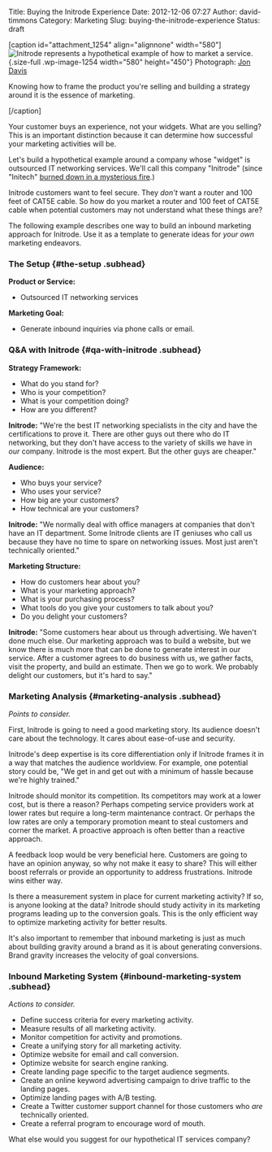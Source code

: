 Title: Buying the Initrode Experience
Date: 2012-12-06 07:27
Author: david-timmons
Category: Marketing
Slug: buying-the-initrode-experience
Status: draft

\[caption id="attachment\_1254" align="alignnone"
width="580"\]![Initrode represents a hypothetical example of how to
market a
service.](http://david.timmons.io/wp-content/uploads/2012/12/buying-the-initrode-experience0.jpg "This is not a network switch. It's ease-of-use and security."){.size-full
.wp-image-1254 width="580" height="450"} Photograph: [Jon
Davis](http://commons.wikimedia.org/wiki/File:Network_switches.jpg "Two network switches and CAT5 cables by Jon Davis")

Knowing how to frame the product you're selling and building a strategy
around it is the essence of marketing.

\[/caption\]

Your customer buys an experience, not your widgets. What are you
selling? This is an important distinction because it can determine how
successful your marketing activities will be.

Let's build a hypothetical example around a company whose "widget" is
outsourced IT networking services. We'll call this company "Initrode"
(since "Initech" [burned down in a mysterious
fire](http://www.imdb.com/title/tt0151804/plotsummary "Click here to read more about Office Space.").)

Initrode customers want to feel secure. They *don't* want a router and
100 feet of CAT5E cable. So how do you market a router and 100 feet of
CAT5E cable when potential customers may not understand what these
things are?

The following example describes one way to build an inbound marketing
approach for Initrode. Use it as a template to generate ideas for *your
own* marketing endeavors.

### The Setup {#the-setup .subhead}

<div class="case-study">

**Product or Service:**

-   Outsourced IT networking services

**Marketing Goal:**

-   Generate inbound inquiries via phone calls or email.

</div>

### Q&A with Initrode {#qa-with-initrode .subhead}

<div class="case-study">

**Strategy Framework:**

-   What do you stand for?
-   Who is your competition?
-   What is your competition doing?
-   How are you different?

</div>

**Initrode:** "We're the best IT networking specialists in the city and
have the certifications to prove it. There are other guys out there who
do IT networking, but they don't have access to the variety of skills we
have in *our* company. Initrode is the most expert. But the other guys
are cheaper."

<div class="case-study">

**Audience:**

-   Who buys your service?
-   Who uses your service?
-   How big are your customers?
-   How technical are your customers?

</div>

**Initrode:** "We normally deal with office managers at companies that
don't have an IT department. Some Initrode clients are IT geniuses who
call us because they have no time to spare on networking issues. Most
just aren't technically oriented."

<div class="case-study">

**Marketing Structure:**

-   How do customers hear about you?
-   What is your marketing approach?
-   What is your purchasing process?
-   What tools do you give your customers to talk about you?
-   Do you delight your customers?

</div>

**Initrode:** "Some customers hear about us through advertising. We
haven't done much else. Our marketing approach was to build a website,
but we know there is much more that can be done to generate interest in
our service. After a customer agrees to do business with us, we gather
facts, visit the property, and build an estimate. Then we go to work. We
probably delight our customers, but it's hard to say."

### Marketing Analysis {#marketing-analysis .subhead}

*Points to consider.*

First, Initrode is going to need a good marketing story. Its audience
doesn't care about the technology. It cares about ease-of-use and
security.

Initrode's deep expertise is its core differentiation only if Initrode
frames it in a way that matches the audience worldview. For example, one
potential story could be, "We get in and get out with a minimum of
hassle because we're highly trained."

Initrode should monitor its competition. Its competitors may work at a
lower cost, but is there a reason? Perhaps competing service providers
work at lower rates but require a long-term maintenance contract. Or
perhaps the low rates are only a temporary promotion meant to steal
customers and corner the market. A proactive approach is often better
than a reactive approach.

A feedback loop would be very beneficial here. Customers are going to
have an opinion anyway, so why not make it easy to share? This will
either boost referrals or provide an opportunity to address
frustrations. Initrode wins either way.

Is there a measurement system in place for current marketing activity?
If so, is anyone looking at the data? Initrode should study activity in
its marketing programs leading up to the conversion goals. This is the
only efficient way to optimize marketing activity for better results.

It's also important to remember that inbound marketing is just as much
about building gravity around a brand as it is about generating
conversions. Brand gravity increases the velocity of goal conversions.

### Inbound Marketing System {#inbound-marketing-system .subhead}

*Actions to consider.*

-   Define success criteria for every marketing activity.
-   Measure results of all marketing activity.
-   Monitor competition for activity and promotions.
-   Create a unifying story for all marketing activity.
-   Optimize website for email and call conversion.
-   Optimize website for search engine ranking.
-   Create landing page specific to the target audience segments.
-   Create an online keyword advertising campaign to drive traffic to
    the landing pages.
-   Optimize landing pages with A/B testing.
-   Create a Twitter customer support channel for those customers who
    *are* technically oriented.
-   Create a referral program to encourage word of mouth.

What else would you suggest for our hypothetical IT services company?
